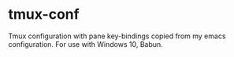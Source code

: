 # tmux-conf

Tmux configuration with pane key-bindings copied from my emacs configuration. For use with Windows 10, Babun.
